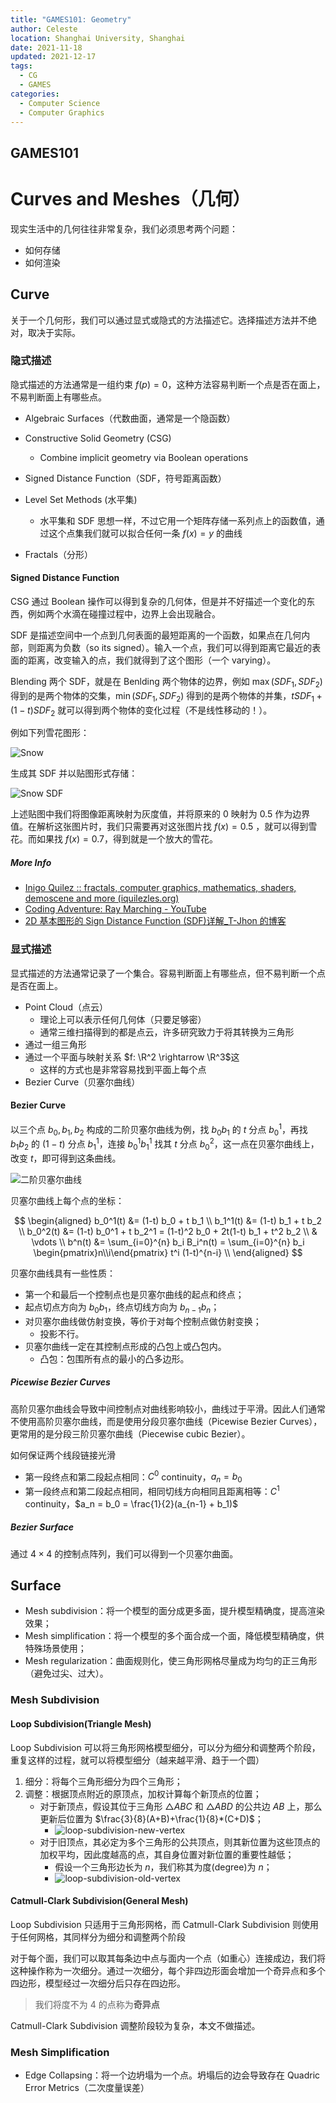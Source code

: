 ```yaml
---
title: "GAMES101: Geometry"
author: Celeste
location: Shanghai University, Shanghai
date: 2021-11-18
updated: 2021-12-17
tags:
  - CG
  - GAMES
categories:
  - Computer Science
  - Computer Graphics
---
```


## GAMES101

# Curves and Meshes（几何）

现实生活中的几何往往非常复杂，我们必须思考两个问题：

- 如何存储
- 如何渲染

## Curve

关于一个几何形，我们可以通过显式或隐式的方法描述它。选择描述方法并不绝对，取决于实际。

### 隐式描述

隐式描述的方法通常是一组约束 $f(p) = 0$，这种方法容易判断一个点是否在面上，不易判断面上有哪些点。

- Algebraic Surfaces（代数曲面，通常是一个隐函数）
- Constructive Solid Geometry (CSG)

  - Combine implicit geometry via Boolean operations

- Signed Distance Function（SDF，符号距离函数）

- Level Set Methods (水平集)

  - 水平集和 SDF 思想一样，不过它用一个矩阵存储一系列点上的函数值，通过这个点集我们就可以拟合任何一条 $f(x)=y$ 的曲线

- Fractals（分形）

#### Signed Distance Function

CSG 通过 Boolean 操作可以得到复杂的几何体，但是并不好描述一个变化的东西，例如两个水滴在碰撞过程中，边界上会出现融合。

SDF 是描述空间中一个点到几何表面的最短距离的一个函数，如果点在几何内部，则距离为负数（so its signed）。输入一个点，我们可以得到距离它最近的表面的距离，改变输入的点，我们就得到了这个图形（一个 varying）。

Blending 两个 SDF，就是在 Benlding 两个物体的边界，例如 $\max(SDF_1,SDF_2)$ 得到的是两个物体的交集，$\min(SDF_1,SDF_2)$ 得到的是两个物体的并集，$tSDF_1 + (1-t)SDF_2$ 就可以得到两个物体的变化过程（不是线性移动的！）。

例如下列雪花图形：

![Snow](./assets/snow.png)

生成其 SDF 并以贴图形式存储：

![Snow SDF](./assets/snow-sdf.png)

上述贴图中我们将图像距离映射为灰度值，并将原来的 0 映射为 0.5 作为边界值。在解析这张图片时，我们只需要再对这张图片找 $f(x)=0.5$ ，就可以得到雪花。而如果找 $f(x)=0.7$，得到就是一个放大的雪花。

##### More Info

- [Inigo Quilez :: fractals, computer graphics, mathematics, shaders, demoscene and more (iquilezles.org)](https://www.iquilezles.org/www/articles/distfunctions2d/distfunctions2d.htm)
- [Coding Adventure: Ray Marching - YouTube](https://www.youtube.com/watch?v=Cp5WWtMoeKg)
- [2D 基本图形的 Sign Distance Function (SDF)详解\_T-Jhon 的博客](https://blog.csdn.net/qq_41368247/article/details/106194092)

### 显式描述

显式描述的方法通常记录了一个集合。容易判断面上有哪些点，但不易判断一个点是否在面上。

- Point Cloud（点云）
  - 理论上可以表示任何几何体（只要足够密）
  - 通常三维扫描得到的都是点云，许多研究致力于将其转换为三角形
- 通过一组三角形
- 通过一个平面与映射关系 $f: \R^2 \rightarrow \R^3$这
  - 这样的方式也是非常容易找到平面上每个点
- Bezier Curve（贝塞尔曲线）

#### Bezier Curve

以三个点 $b_0, b_1, b_2$ 构成的二阶贝塞尔曲线为例，找 $b_0 b_1$ 的 $t$ 分点 $b_0^1$，再找 $b_1 b_2$ 的 $(1-t)$ 分点 $b_1^1$，连接 $b_0^1 b_1^1$ 找其 $t$ 分点 $b_0^2$，这一点在贝塞尔曲线上，改变 $t$，即可得到这条曲线。

![二阶贝塞尔曲线](./assets/2-bezier-curves.png)

贝塞尔曲线上每个点的坐标：

$$
\begin{aligned}
b_0^1(t) &= (1-t) b_0 + t b_1 \\
b_1^1(t) &= (1-t) b_1 + t b_2 \\
b_0^2(t) &= (1-t) b_0^1 + t b_2^1 = (1-t)^2 b_0 + 2t(1-t) b_1 + t^2 b_2 \\
& \vdots \\
b^n(t) &= \sum_{i=0}^{n} b_i B_i^n(t)
= \sum_{i=0}^{n} b_i \begin{pmatrix}n\\i\end{pmatrix} t^i (1-t)^{n-i} \\
\end{aligned}
$$

贝塞尔曲线具有一些性质：

- 第一个和最后一个控制点也是贝塞尔曲线的起点和终点；
- 起点切点方向为 $b_0 b_1$，终点切线方向为 $b_{n-1} b_n$；
- 对贝塞尔曲线做仿射变换，等价于对每个控制点做仿射变换；
  - 投影不行。
- 贝塞尔曲线一定在其控制点形成的凸包上或凸包内。
  - 凸包：包围所有点的最小的凸多边形。

##### Picewise Bezier Curves

高阶贝塞尔曲线会导致中间控制点对曲线影响较小，曲线过于平滑。因此人们通常不使用高阶贝塞尔曲线，而是使用分段贝塞尔曲线（Picewise Bezier Curves），更常用的是分段三阶贝塞尔曲线（Piecewise cubic Bezier）。

如何保证两个线段链接光滑

- 第一段终点和第二段起点相同：$C^0$ continuity，$a_n = b_0$
- 第一段终点和第二段起点相同，相同切线方向相同且距离相等：$C^1$ continuity，$a_n = b_0 = \frac{1}{2}(a_{n-1} + b_1)$

##### Bezier Surface

通过 $4\times 4$ 的控制点阵列，我们可以得到一个贝塞尔曲面。

## Surface

- Mesh subdivision：将一个模型的面分成更多面，提升模型精确度，提高渲染效果；
- Mesh simplification：将一个模型的多个面合成一个面，降低模型精确度，供特殊场景使用；
- Mesh regularization：曲面规则化，使三角形网格尽量成为均匀的正三角形（避免过尖、过大）。

### Mesh Subdivision

#### Loop Subdivision(Triangle Mesh)

Loop Subdivision 可以将三角形网格模型细分，可以分为细分和调整两个阶段，重复这样的过程，就可以将模型细分（越来越平滑、趋于一个圆）

1. 细分：将每个三角形细分为四个三角形；
2. 调整：根据顶点附近的原顶点，加权计算每个新顶点的位置；
   - 对于新顶点，假设其位于三角形 $\triangle ABC$ 和 $\triangle ABD$ 的公共边 $AB$ 上，那么更新后位置为 $\frac{3}{8}(A+B)+\frac{1}{8}*(C+D)$；
     - ![loop-subdivision-new-vertex](./assets/loop-subdivision-new-vertex.png)
   - 对于旧顶点，其必定为多个三角形的公共顶点，则其新位置为这些顶点的加权平均，因此度越高的点，其自身位置对新位置的重要性越低；
     - 假设一个三角形边长为 $n$，我们称其为度(degree)为 $n$；
     - ![loop-subdivision-old-vertex](./assets/loop-subdivision-old-vertex.png)

#### Catmull-Clark Subdivision(General Mesh)

Loop Subdivision 只适用于三角形网格，而 Catmull-Clark Subdivision 则使用于任何网格，其同样分为细分和调整两个阶段

对于每个面，我们可以取其每条边中点与面内一个点（如重心）连接成边，我们将这种操作称为一次细分。通过一次细分，每个非四边形面会增加一个奇异点和多个四边形，模型经过一次细分后只存在四边形。

> 我们将度不为 4 的点称为**奇异点**

Catmull-Clark Subdivision 调整阶段较为复杂，本文不做描述。

### Mesh Simplification

- Edge Collapsing：将一个边坍塌为一个点。坍塌后的边会导致存在 Quadric Error Metrics（二次度量误差）
